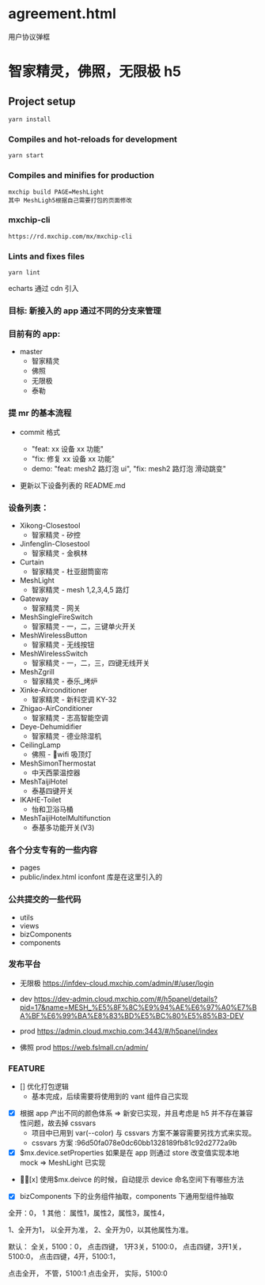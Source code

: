 # agreement.html
用户协议弹框
# 智家精灵，佛照，无限极 h5

## Project setup

```
yarn install
```

### Compiles and hot-reloads for development

```
yarn start
```

### Compiles and minifies for production

```
mxchip build PAGE=MeshLight
其中 MeshLigh5根据自己需要打包的页面修改
```

### mxchip-cli

```
https://rd.mxchip.com/mx/mxchip-cli
```

### Lints and fixes files

```
yarn lint
```

echarts 通过 cdn 引入

### 目标: 新接入的 app 通过不同的分支来管理

### 目前有的 app:

- master
  - 智家精灵
  - 佛照
  - 无限极
  - 泰勒

### 提 mr 的基本流程

- commit 格式

  - "feat: xx 设备 xx 功能"
  - "fix: 修复 xx 设备 xx 功能"
  - demo: "feat: mesh2 路灯泡 ui", "fix: mesh2 路灯泡 滑动跳变"

- 更新以下设备列表的 README.md

### 设备列表：

- Xikong-Closestool
  - 智家精灵 - 矽控
- Jinfenglin-Closestool
  - 智家精灵 - 金枫林
- Curtain
  - 智家精灵 - 杜亚甜筒窗帘
- MeshLight
  - 智家精灵 - mesh 1,2,3,4,5 路灯
- Gateway
  - 智家精灵 - 网关
- MeshSingleFireSwitch
  - 智家精灵 - 一，二，三键单火开关
- MeshWirelessButton
  - 智家精灵 - 无线按钮
- MeshWirelessSwitch
  - 智家精灵 - 一，二，三，四键无线开关
- MeshZgrill
  - 智家精灵 - 泰乐\_烤炉
- Xinke-Airconditioner
  - 智家精灵 - 新科空调 KY-32
- Zhigao-AirConditioner
  - 智家精灵 - 志高智能空调
- Deye-Dehumidifier
  - 智家精灵 - 德业除湿机
- CeilingLamp
  - 佛照 - wifi 吸顶灯
- MeshSimonThermostat
  - 中天西蒙温控器
- MeshTaijiHotel
  - 泰基四键开关
- IKAHE-Toilet
  - 怡和卫浴马桶
- MeshTaijiHotelMultifunction
  - 泰基多功能开关(V3)

### 各个分支专有的一些内容 

- pages
- public/index.html iconfont 库是在这里引入的

### 公共提交的一些代码

- utils
- views
- bizComponents
- components

### 发布平台

- 无限极 https://infdev-cloud.mxchip.com/admin/#/user/login

- dev https://dev-admin.cloud.mxchip.com/#/h5panel/details?pid=17&name=MESH_%E5%8F%8C%E9%94%AE%E6%97%A0%E7%BA%BF%E6%99%BA%E8%83%BD%E5%BC%80%E5%85%B3-DEV

- prod https://admin.cloud.mxchip.com:3443/#/h5panel/index

- 佛照 prod https://web.fslmall.cn/admin/

### FEATURE

- [] 优化打包逻辑
  - 基本完成，后续需要将使用到的 vant 组件自己实现
- [x] 根据 app 产出不同的颜色体系 => 新安已实现，并且考虑是 h5 并不存在兼容性问题，故去掉 cssvars
  - 项目中已用到 var(--color) 与 cssvars 方案不兼容需要另找方式来实现。
  - cssvars 方案 :96d50fa078e0dc60bb1328189fb81c92d2772a9b
- [x] \$mx.device.setProperties 如果是在 app 则通过 store 改变值实现本地 mock => MeshLight 已实现
- [x] 使用\$mx.deivce 的时候，自动提示 device 命名空间下有哪些方法
- [x] bizComponents 下的业务组件抽取，components 下通用型组件抽取



全开：0， 1 
其他： 属性1，属性2，属性3，属性4，

1、全开为1， 以全开为准，
2、全开为0，以其他属性为准。


默认： 全关，5100：0，
点击四键， 1开3关，5100:0，
点击四键，3开1关，5100:0，
点击四键，4开，5100:1，

点击全开， 不管，5100:1 
点击全开， 实际，5100:0
